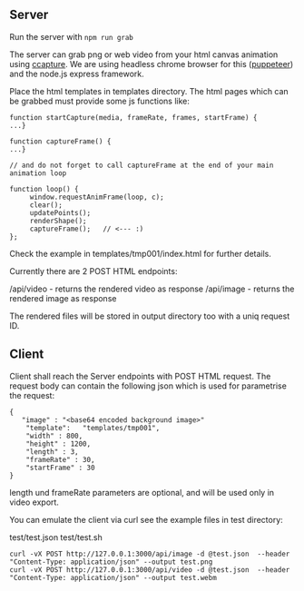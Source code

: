 ## Server
Run  the server with `npm run grab`

The server can grab png or web video from your html canvas animation using [ccapture](https://github.com/spite/ccapture.js/). We are using headless chrome browser for this ([puppeteer](https://github.com/GoogleChrome/puppeteer)) and the node.js express framework. 

Place the html templates in templates directory. The html pages which can be grabbed must provide some js functions like:

  
```
function startCapture(media, frameRate, frames, startFrame) {
...}

function captureFrame() {
...}

// and do not forget to call captureFrame at the end of your main animation loop

function loop() {
     window.requestAnimFrame(loop, c);
     clear();
     updatePoints();
     renderShape();
     captureFrame();   // <--- :)
};

```


Check the example in  templates/tmp001/index.html for further details.

Currently there are 2 POST HTML endpoints:

/api/video       - returns the rendered video as response
/api/image      - returns the rendered image as response

The rendered files will be stored in output directory too with a uniq request ID.

## Client

Client shall reach the Server endpoints with POST HTML request. The request body can contain the following json which is used for parametrise the request:


```
{
   "image" : "<base64 encoded background image>"
    "template":   "templates/tmp001",
    "width" : 800,
    "height" : 1200,
    "length" : 3,
    "frameRate" : 30,
    "startFrame" : 30
}
```
length und frameRate parameters are optional, and will be used only in video export.

You can emulate the client via curl see the example files  in test directory:

test/test.json
test/test.sh

```
curl -vX POST http://127.0.0.1:3000/api/image -d @test.json  --header "Content-Type: application/json" --output test.png
curl -vX POST http://127.0.0.1:3000/api/video -d @test.json  --header "Content-Type: application/json" --output test.webm
```

